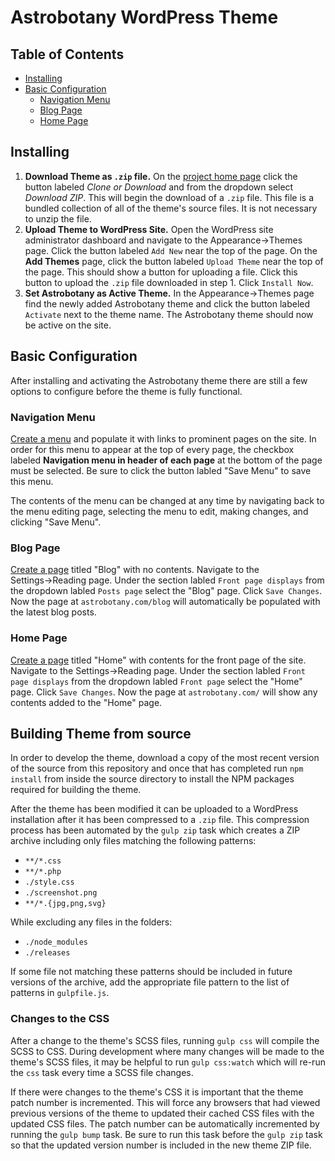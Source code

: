 # Astrobotany WordPress Theme

## Table of Contents
- [Installing](#installing)
- [Basic Configuration](#basic-configuration)
  - [Navigation Menu](#navigation-menu)
  - [Blog Page](#blog-page)
  - [Home Page](#home-page)

## Installing
1. **Download Theme as `.zip` file.** On the [project home page](https://github.com/isaacev/astrobotany-theme) click the button labeled *Clone or Download* and from the dropdown select *Download ZIP*. This will begin the download of a `.zip` file. This file is a bundled collection of all of the theme's source files. It is not necessary to unzip the file.
2. **Upload Theme to WordPress Site.** Open the WordPress site administrator dashboard and navigate to the Appearance&rarr;Themes page.  Click the button labeled `Add New` near the top of the page. On the **Add Themes** page, click the button labeled `Upload Theme` near the top of the page. This should show a button for uploading a file. Click this button to upload the `.zip` file downloaded in step 1. Click `Install Now`.
3. **Set Astrobotany as Active Theme.** In the Appearance&rarr;Themes page find the newly added Astrobotany theme and click the button labeled `Activate` next to the theme name. The Astrobotany theme should now be active on the site.


## Basic Configuration
After installing and activating the Astrobotany theme there are still a few options to configure before the theme is fully functional.


### Navigation Menu
[Create a menu](https://codex.wordpress.org/WordPress_Menu_User_Guide) and populate it with links to prominent pages on the site. In order for this menu to appear at the top of every page, the checkbox labeled **Navigation menu in header of each page** at the bottom of the page must be selected. Be sure to click the button labled "Save Menu" to save this menu.

The contents of the menu can be changed at any time by navigating back to the menu editing page, selecting the menu to edit, making changes, and clicking "Save Menu".


### Blog Page
[Create a page](https://codex.wordpress.org/Pages) titled "Blog" with no contents. Navigate to the Settings&rarr;Reading page. Under the section labled `Front page displays` from the dropdown labled `Posts page` select the "Blog" page. Click `Save Changes`. Now the page at `astrobotany.com/blog` will automatically be populated with the latest blog posts.


### Home Page
[Create a page](https://codex.wordpress.org/Pages) titled "Home" with contents for the front page of the site. Navigate to the Settings&rarr;Reading page. Under the section labled `Front page displays` from the dropdown labled `Front page` select the "Home" page. Click `Save Changes`. Now the page at `astrobotany.com/` will show any contents added to the "Home" page.

## Building Theme from source
In order to develop the theme, download a copy of the most recent version of the source from this repository and once that has completed run `npm install` from inside the source directory to install the NPM packages required for building the theme.

After the theme has been modified it can be uploaded to a WordPress installation after it has been compressed to a `.zip` file. This compression process has been automated by the `gulp zip` task which creates a ZIP archive including only files matching the following patterns:

- `**/*.css`
- `**/*.php`
- `./style.css`
- `./screenshot.png`
- `**/*.{jpg,png,svg}`

While excluding any files in the folders:

- `./node_modules`
- `./releases`

If some file not matching these patterns should be included in future versions of the archive, add the appropriate file pattern to the list of patterns in `gulpfile.js`.

### Changes to the CSS
After a change to the theme's SCSS files, running `gulp css` will compile the SCSS to CSS. During development where many changes will be made to the theme's SCSS files, it may be helpful to run `gulp css:watch` which will re-run the `css` task every time a SCSS file changes.

If there were changes to the theme's CSS it is important that the theme patch number is incremented. This will force any browsers that had viewed previous versions of the theme to updated their cached CSS files with the updated CSS files. The patch number can be automatically incremented by running the `gulp bump` task. Be sure to run this task before the `gulp zip` task so that the updated version number is included in the new theme ZIP file.
